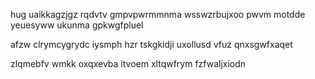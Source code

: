 hug uaikkagzjgz rqdvtv gmpvpwrmmnma wsswzrbujxoo pwvm motdde yeuesyww ukunma gpkwgfpluel

afzw clrymcygrydc iysmph hzr tskgkidji uxollusd vfuz qnxsgwfxaqet

zlqmebfv wmkk oxqxevba itvoem xltqwfrym fzfwaljxiodn